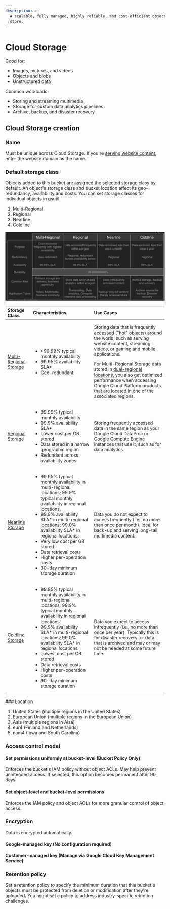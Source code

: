 ```yaml
---
description: >-
  A scalable, fully managed, highly reliable, and cost-efficient object / blob
  store.
---
```


# Cloud Storage

Good for:

* Images, pictures, and videos
* Objects and blobs
* Unstructured data

Common workloads:

* Storing and streaming multimedia
* Storage for custom data analytics pipelines
* Archive, backup, and disaster recovery

## Cloud Storage creation

### Name

Must be unique across Cloud Storage. If you're [serving website content](https://cloud.google.com/storage/docs/hosting-static-website?hl=en_GB), enter the website domain as the name.

### Default storage class

Objects added to this bucket are assigned the selected storage class by default. An object's storage class and bucket location affect its geo-redundancy, availability and costs. You can set storage classes for individual objects in gsutil.

1. Multi-Regional
2. Regional
3. Nearline
4. Coldline

![](../../../.gitbook/assets/image%20%2817%29.png)

<table>
  <thead>
    <tr>
      <th style="text-align:left">Storage Class</th>
      <th style="text-align:left">Characteristics</th>
      <th style="text-align:left">Use Cases</th>
    </tr>
  </thead>
  <tbody>
    <tr>
      <td style="text-align:left"><a href="https://cloud.google.com/storage/docs/storage-classes?hl=en_GB&amp;_ga=2.86329944.-1102600730.1554915279#multi-regional">Multi-Regional Storage</a>
      </td>
      <td style="text-align:left">
        <ul>
          <li>&gt;99.99% typical monthly availability</li>
          <li>99.95% availability SLA*</li>
          <li>Geo-redundant</li>
        </ul>
      </td>
      <td style="text-align:left">
        <p>Storing data that is frequently accessed (&quot;hot&quot; objects) around
          the world, such as serving website content, streaming videos, or gaming
          and mobile applications.</p>
        <p>For Multi-Regional Storage data stored in <a href="https://cloud.google.com/storage/docs/locations#location-dr">dual-regional locations</a>,
          you also get optimized performance when accessing Google Cloud Platform
          products that are located in one of the associated regions.</p>
      </td>
    </tr>
    <tr>
      <td style="text-align:left"><a href="https://cloud.google.com/storage/docs/storage-classes?hl=en_GB&amp;_ga=2.86329944.-1102600730.1554915279#regional">Regional Storage</a>
      </td>
      <td style="text-align:left">
        <ul>
          <li>99.99% typical monthly availability</li>
          <li>99.9% availability SLA*</li>
          <li>Lower cost per GB stored</li>
          <li>Data stored in a narrow geographic region</li>
          <li>Redundant across availability zones</li>
        </ul>
      </td>
      <td style="text-align:left">Storing frequently accessed data in the same region as your Google Cloud
        DataProc or Google Compute Engine instances that use it, such as for data
        analytics.</td>
    </tr>
    <tr>
      <td style="text-align:left"><a href="https://cloud.google.com/storage/docs/storage-classes?hl=en_GB&amp;_ga=2.86329944.-1102600730.1554915279#nearline">Nearline Storage</a>
      </td>
      <td style="text-align:left">
        <ul>
          <li>99.95% typical monthly availability in multi-regional locations; 99.9%
            typical monthly availability in regional locations.</li>
          <li>99.9% availability SLA* in multi-regional locations; 99.0% availability
            SLA* in regional locations.</li>
          <li>Very low cost per GB stored</li>
          <li>Data retrieval costs</li>
          <li>Higher per-operation costs</li>
          <li>30-day minimum storage duration</li>
        </ul>
      </td>
      <td style="text-align:left">Data you do not expect to access frequently (i.e., no more than once per
        month). Ideal for back-up and serving long-tail multimedia content.</td>
    </tr>
    <tr>
      <td style="text-align:left"><a href="https://cloud.google.com/storage/docs/storage-classes?hl=en_GB&amp;_ga=2.86329944.-1102600730.1554915279#coldline">Coldline Storage</a>
      </td>
      <td style="text-align:left">
        <ul>
          <li>99.95% typical monthly availability in multi-regional locations; 99.9%
            typical monthly availability in regional locations.</li>
          <li>99.9% availability SLA* in multi-regional locations; 99.0% availability
            SLA* in regional locations.</li>
          <li>Lowest cost per GB stored</li>
          <li>Data retrieval costs</li>
          <li>Higher per-operation costs</li>
          <li>90-day minimum storage duration</li>
        </ul>
      </td>
      <td style="text-align:left">Data you expect to access infrequently (i.e., no more than once per year).
        Typically this is for disaster recovery, or data that is archived and may
        or may not be needed at some future time.</td>
    </tr>
  </tbody>
</table>### Location

1. United States \(multiple regions in the United States\)
2. European Union \(multiple regions in the European Union\)
3. Asia \(multiple regions in Aisa\)
4. eur4 \(Finland and Netherlands\)
5. nam4 \(Iowa and South Carolina\)

### Access control model

#### Set permissions uniformly at bucket-level \(Bucket Policy Only\)

Enforces the bucket's IAM policy without object ACLs. May help prevent unintended access. If selected, this option becomes permanent after 90 days.

#### Set object-level and bucket-level permissions

Enforces the IAM policy and object ACLs for more granular control of object access.

### Encryption

Data is encrypted automatically. 

#### Google-managed key \(No configuration required\)

#### Customer-managed key \(Manage via Google Cloud Key Management Service\)

### Retention policy

Set a retention policy to specify the minimum duration that this bucket's objects must be protected from deletion or modification after they're uploaded. You might set a policy to address industry-specific retention challenges.



